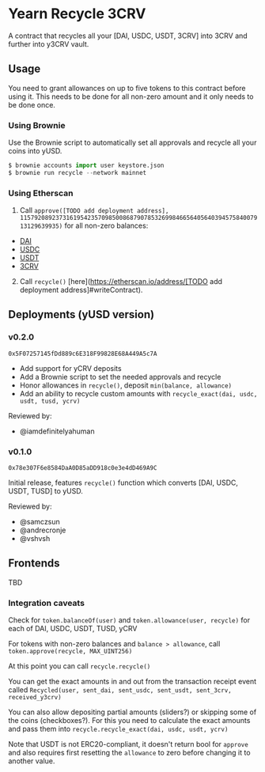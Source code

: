# Yearn Recycle 3CRV

A contract that recycles all your [DAI, USDC, USDT, 3CRV] into 3CRV and further into y3CRV vault.

## Usage

You need to grant allowances on up to five tokens to this contract before using it. This needs to be done for all non-zero amount and it only needs to be done once.

### Using Brownie

Use the Brownie script to automatically set all approvals and recycle all your coins into yUSD.

```python
$ brownie accounts import user keystore.json
$ brownie run recycle --network mainnet
```

### Using Etherscan

1. Call `approve([TODO add deployment address], 115792089237316195423570985008687907853269984665640564039457584007913129639935)` for all non-zero balances:
- [DAI](https://etherscan.io/address/0x6B175474E89094C44Da98b954EedeAC495271d0F#writeContract)
- [USDC](https://etherscan.io/address/0xA0b86991c6218b36c1d19D4a2e9Eb0cE3606eB48#writeProxyContract)
- [USDT](https://etherscan.io/address/0xdAC17F958D2ee523a2206206994597C13D831ec7#writeContract)
- [3CRV](https://etherscan.io/address/0x6c3F90f043a72FA612cbac8115EE7e52BDe6E490#writeContract)

2. Call `recycle()` [here](https://etherscan.io/address/[TODO add deployment address]#writeContract).

## Deployments (yUSD version)

### v0.2.0
`0x5F07257145fDd889c6E318F99828E68A449A5c7A`

- Add support for yCRV deposits
- Add a Brownie script to set the needed approvals and recycle
- Honor allowances in `recycle()`, deposit `min(balance, allowance)`
- Add an ability to recycle custom amounts with `recycle_exact(dai, usdc, usdt, tusd, ycrv)`

Reviewed by:
- @iamdefinitelyahuman

### v0.1.0
`0x78e307F6e8584DaA0D85aDD918c0e3e4dD469A9C`

Initial release, features `recycle()` function which converts [DAI, USDC, USDT, TUSD] to yUSD.

Reviewed by:
- @samczsun
- @andrecronje
- @vshvsh

## Frontends

TBD

### Integration caveats

Check for `token.balanceOf(user)` and `token.allowance(user, recycle)` for each of DAI, USDC, USDT, TUSD, yCRV

For tokens with non-zero balances and `balance > allowance`, call `token.approve(recycle, MAX_UINT256)`

At this point you can call `recycle.recycle()`

You can get the exact amounts in and out from the transaction receipt event called `Recycled(user, sent_dai, sent_usdc, sent_usdt, sent_3crv, received_y3crv)`

You can also allow depositing partial amounts (sliders?) or skipping some of the coins (checkboxes?). For this you need to calculate the exact amounts and pass them into `recycle.recycle_exact(dai, usdc, usdt, ycrv)`

Note that USDT is not ERC20-compliant, it doesn't return bool for `approve` and also requires first resetting the `allowance` to zero before changing it to another value.
